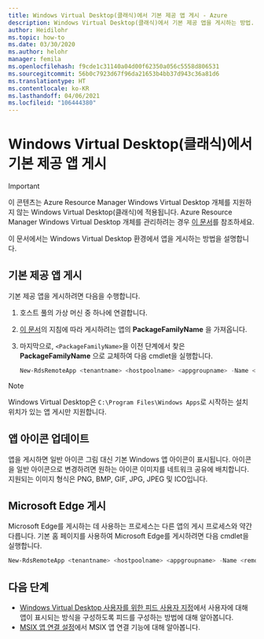 ```yaml
---
title: Windows Virtual Desktop(클래식)에서 기본 제공 앱 게시 - Azure
description: Windows Virtual Desktop(클래식)에서 기본 제공 앱을 게시하는 방법.
author: Heidilohr
ms.topic: how-to
ms.date: 03/30/2020
ms.author: helohr
manager: femila
ms.openlocfilehash: f9cde1c31140a04d00f62350a056c5558d806531
ms.sourcegitcommit: 56b0c7923d67f96da21653b4bb37d943c36a81d6
ms.translationtype: HT
ms.contentlocale: ko-KR
ms.lasthandoff: 04/06/2021
ms.locfileid: "106444380"
---
```

# <a name="publish-built-in-apps-in-windows-virtual-desktop-classic"></a>Windows Virtual Desktop(클래식)에서 기본 제공 앱 게시

>[!IMPORTANT]
>이 콘텐츠는 Azure Resource Manager Windows Virtual Desktop 개체를 지원하지 않는 Windows Virtual Desktop(클래식)에 적용됩니다. Azure Resource Manager Windows Virtual Desktop 개체를 관리하려는 경우 [이 문서](../publish-apps.md)를 참조하세요.

이 문서에서는 Windows Virtual Desktop 환경에서 앱을 게시하는 방법을 설명합니다.

## <a name="publish-built-in-apps"></a>기본 제공 앱 게시

기본 제공 앱을 게시하려면 다음을 수행합니다.

1. 호스트 풀의 가상 머신 중 하나에 연결합니다.
2. [이 문서](/powershell/module/appx/get-appxpackage)의 지침에 따라 게시하려는 앱의 **PackageFamilyName** 을 가져옵니다.
3. 마지막으로, `<PackageFamilyName>`을 이전 단계에서 찾은 **PackageFamilyName** 으로 교체하여 다음 cmdlet을 실행합니다.

   ```powershell
   New-RdsRemoteApp <tenantname> <hostpoolname> <appgroupname> -Name <remoteappname> -FriendlyName <remoteappname> -FilePath "shell:appsFolder\<PackageFamilyName>!App"
   ```

>[!NOTE]
> Windows Virtual Desktop은 `C:\Program Files\Windows Apps`로 시작하는 설치 위치가 있는 앱 게시만 지원합니다.

## <a name="update-app-icons"></a>앱 아이콘 업데이트

앱을 게시하면 일반 아이콘 그림 대신 기본 Windows 앱 아이콘이 표시됩니다. 아이콘을 일반 아이콘으로 변경하려면 원하는 아이콘 이미지를 네트워크 공유에 배치합니다. 지원되는 이미지 형식은 PNG, BMP, GIF, JPG, JPEG 및 ICO입니다.

## <a name="publish-microsoft-edge"></a>Microsoft Edge 게시

Microsoft Edge를 게시하는 데 사용하는 프로세스는 다른 앱의 게시 프로세스와 약간 다릅니다. 기본 홈 페이지를 사용하여 Microsoft Edge를 게시하려면 다음 cmdlet을 실행합니다.

```powershell
New-RdsRemoteApp <tenantname> <hostpoolname> <appgroupname> -Name <remoteappname> -FriendlyName <remoteappname> -FilePath "shell:Appsfolder\Microsoft.MicrosoftEdge_8wekyb3d8bbwe!MicrosoftEdge"
```

## <a name="next-steps"></a>다음 단계

- [Windows Virtual Desktop 사용자를 위한 피드 사용자 지정](customize-feed-virtual-desktop-users-2019.md)에서 사용자에 대해 앱이 표시되는 방식을 구성하도록 피드를 구성하는 방법에 대해 알아봅니다.
- [MSIX 앱 연결 설정](../app-attach.md)에서 MSIX 앱 연결 기능에 대해 알아봅니다.

